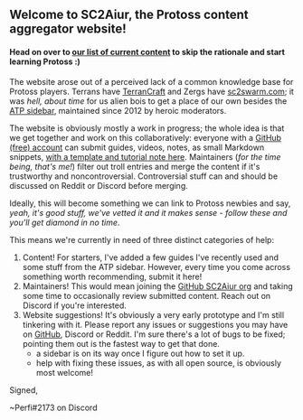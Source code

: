 <!--
.. title: Welcome to SC2Aiur
.. slug: index
.. date: 2020-07-07 07:45:13 UTC
.. tags: 
.. category: 
.. link: 
.. description: 
.. type: text
.. author: Perfi
.. hidetitle: True
.. nocomments: True
-->

## Welcome to SC2Aiur, the Protoss content aggregator website!

#### Head on over to [our list of current content](/posts/) to skip the rationale and start learning Protoss :)

The website arose out of a perceived lack of a common knowledge base for Protoss players.
Terrans have [TerranCraft](https://terrancraft.com/) and Zergs have
[sc2swarm.com](sc2swarm.com); it was *hell, about time* for us alien bois to
get a place of our own besides the [ATP
sidebar](https://www.reddit.com/r/allthingsprotoss/), maintained since 2012 by heroic moderators.

The website is obviously mostly a work in progress; the whole idea is that we
get together and work on this collaboratively: everyone with a [GitHub (free)
account](https://github.com/) can submit guides, videos, notes, as small
Markdown snippets, [with a template and tutorial note
here](https://raw.githubusercontent.com/sc2aiur/sc2aiur.github.io/src/CONTENT_TEMPLATE.md).
Maintainers (*for the time being, that's me!*) filter out troll entries and
merge the content if it's trustworthy and noncontroversial. Controversial stuff
can and should be discussed on Reddit or Discord before merging.

Ideally, this will become something we can link to Protoss newbies and say,
*yeah, it's good stuff, we've vetted it and it makes sense - follow these and
you'll get diamond in no time*.

This means we're currently in need of three distinct categories of help:

1. Content! For starters, I've added a few guides I've recently used and some
   stuff from the ATP sidebar. However, every time you come across something
   worth recommending, submit it here!
2. Maintainers! This would mean joining the [GitHub SC2Aiur
   org](https://github.com/sc2aiur) and taking some time to
   occasionally review submitted content. Reach out on Discord if you're interested.
3. Website suggestions! It's obviously a very early prototype and I'm still tinkering with it.
   Please report any issues or suggestions you may have on
   [GitHub](https://github.com/sc2aiur/sc2aiur.github.io/issues?q=is%3Aissue+is%3Aopen+sort%3Aupdated-desc),
   Discord or Reddit. I'm sure there's a lot of bugs to be fixed; pointing them out is the fastest way to get that done.
    * a sidebar is on its way once I figure out how to set it up.
    * help with fixing these issues, as with all open source, is obviously most welcome!

Signed,

~Perfi#2173 on Discord


